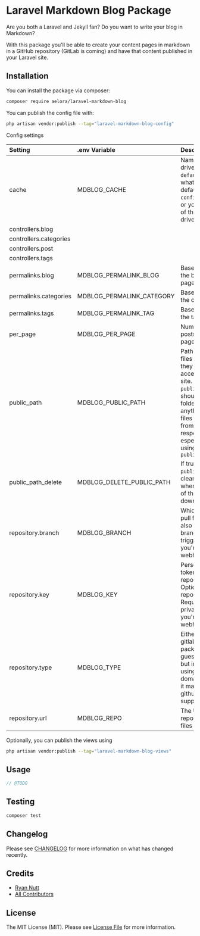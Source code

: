 
# Laravel Markdown Blog Package

Are you both a Laravel and Jekyll fan? Do you want to write your blog in Markdown?

With this package you'll be able to create your content pages in markdown in a GitHub repository (GitLab is coming) and have that content published in your Laravel site. 


## Installation

You can install the package via composer:

```bash
composer require aelora/laravel-markdown-blog
```


You can publish the config file with:

```bash
php artisan vendor:publish --tag="laravel-markdown-blog-config"
```

Config settings

|Setting|.env Variable|Description|
|:---|:---|:---|
|cache|MDBLOG_CACHE|Name of the cache driver to use. `default` will use whatever is set as default in `config/cache.php`, or you can use any of the named drivers.|
|controllers.blog||
|controllers.categories||
|controllers.post||
|controllers.tags||
|permalinks.blog|MDBLOG_PERMALINK_BLOG|Base permalink for the blog index page|
|permalinks.categories|MDBLOG_PERMALINK_CATEGORY|Base permalink for the category pages|
|permalinks.tags|MDBLOG_PERMALINK_TAG|Base permalink for the tag pages|
|per_page|MDBLOG_PER_PAGE|Number of blog posts per index page|
|public_path|MDBLOG_PUBLIC_PATH|Path where image files are stored so they can be accessed on public site. Relative to `public_path()`. This should not be a folder that holds anything other that files download from the respository, especially if you're using `public_path_delete`|
|public_path_delete|MDBLOG_DELETE_PUBLIC_PATH|If true, the `public_path` is cleared of all files when a fresh copy of the repository is downloaded.|
|repository.branch|MDBLOG_BRANCH|Which git branch to pull from. This is also the only branch that will trigger updates if you're using webhooks|
|repository.key|MDBLOG_KEY|Personal access token for the repository. Optional for public repositories. Required for private repos or if you're using webhooks.|
|repository.type|MDBLOG_TYPE|Either github or gitlab. The package tries to guess from the url, but in case you're using a custom domain you can set it manually.  Only github is currently supported.|
|repository.url|MDBLOG_REPO|The Url of the repository to pull files from|

Optionally, you can publish the views using

```bash
php artisan vendor:publish --tag="laravel-markdown-blog-views"
```

## Usage

```php
// @TODO
```

## Testing

```bash
composer test
```

## Changelog

Please see [CHANGELOG](CHANGELOG.md) for more information on what has changed recently.


## Credits

- [Ryan Nutt](https://github.com/RyanNutt)
- [All Contributors](../../contributors)

## License

The MIT License (MIT). Please see [License File](LICENSE.md) for more information.
